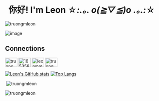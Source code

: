 # <div align="center">你好! I'm Leon ☆*:.｡. o(≧▽≦)o .｡.:*☆</div>

<p align="left"> <img src="https://komarev.com/ghpvc/?username=truongmleon&label=Profile%20views&color=0e75b6&style=flat" alt="truongmleon" /> </p>

![image](https://user-images.githubusercontent.com/73002754/188299555-5a0943b6-3757-4f6f-b5fc-7776afaba8cb.png)

## Connections

<p align="left">
<a href="https://linkedin.com/in/truongmleon" target="blank"><img align="center" src="https://raw.githubusercontent.com/rahuldkjain/github-profile-readme-generator/master/src/images/icons/Social/linked-in-alt.svg" alt="truongmleon" height="30" width="40" /></a>
<a href="https://stackoverflow.com/users/16535849" target="blank"><img align="center" src="https://raw.githubusercontent.com/rahuldkjain/github-profile-readme-generator/master/src/images/icons/Social/stack-overflow.svg" alt="16535849" height="30" width="40" /></a>
<a href="https://instagram.com/leonmmtt" target="blank"><img align="center" src="https://raw.githubusercontent.com/rahuldkjain/github-profile-readme-generator/master/src/images/icons/Social/instagram.svg" alt="leonmmtt" height="30" width="40" /></a>
<a href="https://www.leetcode.com/truongmleon" target="blank"><img align="center" src="https://raw.githubusercontent.com/rahuldkjain/github-profile-readme-generator/master/src/images/icons/Social/leet-code.svg" alt="truongmleon" height="30" width="40" /></a>
</p>

[![Leon's GitHub stats](https://github-readme-stats.vercel.app/api?username=truongmleon&show_icons=true&theme=buefy&count_private=true)](https://github.com/truongmleon) [![Top Langs](https://github-readme-stats.vercel.app/api/top-langs/?username=truongmleon&layout=compact&theme=buefy)](https://github.com/truongmleon)



<p>&nbsp;<img align="center" src="https://github-readme-stats.vercel.app/api?username=truongmleon&show_icons=true&locale=en" alt="truongmleon" /></p>

<p><img align="center" src="https://github-readme-streak-stats.herokuapp.com/?user=truongmleon&" alt="truongmleon" /></p>
